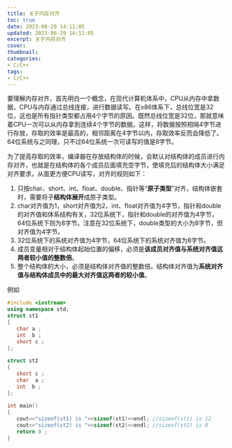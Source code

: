 ```yaml
---
title: 关于内存对齐
toc: true
date: 2023-06-29 14:11:05
updated: 2023-06-29 14:11:05
excerpt: 关于内存对齐
cover:
thumbnail:
categories:
- C/C++
tags:
- C/C++
---
```


要理解内存对齐，首先明白一个概念，在现代计算机体系中，CPU从内存中拿数据，CPU与内存通过总线连接，进行数据读写。在x86体系下，总线位宽是32位，这也是所有指针类型都占用4个字节的原因。既然总线位宽是32位，那就意味着CPU一次可以从内存拿到连续4个字节的数据。这样，将数据按照相隔4字节进行存放，存取的效率是最高的，相邻距离在4字节以内，存取效率反而会降低了。64位系统与之同理，只不过64位系统一次可读写的值是8字节。

为了提高存取的效率，编译器在存放结构体的时候，会默认对结构体的成员进行内存对齐，也就是在结构体的各个成员后面填充空字节，使填充后的结构体大小满足对齐要求，从面更方便CPU读写，对齐的规则如下：

1. 只按char、short、int、float、double、指针等“**原子类型**”对齐，结构体嵌套时，需要将子**结构体展开**成原子类型。
2. char对齐值为1，short对齐值为2，int、float对齐值为4字节，指针和double的对齐值和体系结构有关，32位系统下，指针和double的对齐值为4字节，64位系统下则为8字节。注意在32位系统下，double类型的大小为8字节，但对齐值为4字节。
3. 32位系统下的系统对齐值为4字节，64位系统下的系统对齐值为8字节。
4. 成员变量相对于结构体起始位置的偏移，必须是**该成员对齐值与系统对齐值这两者较小值的整数倍**。
5. 整个结构体的大小，必须是结构体对齐值的整数倍。结构体对齐值为**系统对齐值与结构体成员中的最大对齐值这两者的较小值**。

例如

```c++
#include <iostream>
using namespace std;
struct st1
{
   char a ;
   int  b ;
   short c ;
};
 
struct st2
{
   short c ;
   char  a ;
   int  b ;
};
 
int main()
{
   cout<<"sizeof(st1) is "<<sizeof(st1)<<endl; //sizeof(st1) is 12
   cout<<"sizeof(st2) is "<<sizeof(st2)<<endl; //sizeof(st2) is 8
   return 0 ;
}
```

